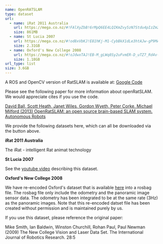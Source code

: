 ```yaml
---
name: OpenRATSLAM
type: dataset
url:
  - name: iRat 2011 Australia
    url: https://mega.co.nz/#!FAlXyZbB!6rMpQ6EE4LQIKmZvy5zN7Stdu4pIzZm2h3TnHkG2wms
    size: 861MB
  - name: St Lucia 2007
    url: https://mega.co.nz/#!od8xVbKJ!E81hKj-M1-CybBkX1dLe3htAJw-gP9MAQIEeZkPwuUY
    size: 2.31GB
  - name: Oxford's New College 2008
    url: https://mega.co.nz/#!oJdwxTAJ!EB-M_gLWq8Sy2uFvmER-D_uTZ7_Rd4v-5ZUhu1YGNCQ
    size: 1.18GB
url_type: list
size: 3.6GB
---
```


A ROS and OpenCV version of RatSLAM is available at: [Google Code](https://code.google.com/archive/p/ratslam/)

Please see the following paper for more information about openRatSLAM. We would appreciate cites if you use the code.

[David Ball, Scott Heath, Janet Wiles, Gordon Wyeth, Peter Corke, Michael Milford (2013) OpenRatSLAM: an open source brain-based SLAM system. Autonomous Robots](http://link.springer.com/article/10.1007%2Fs10514-012-9317-9)

We provide the following datasets here, which can all be downloaded via the button above.

**iRat 2011 Australia**

The iRat - intelligent Rat animat technology

**St Lucia 2007**

See the [youtube video](http://www.youtube.com/watch?v=-0XSUi69Yvs) describing this dataset.

**Oxford's New College 2008**

We have re-encoded Oxford's dataset that is available [here](http://www.robots.ox.ac.uk/NewCollegeData/) into a rosbag file. The rosbag file only include the odometry and the panoramic image sensor data. The odometry has been integrated to be at the same rate (3Hz) as the panoramic images. Note that this re-encoded datset file has been created without permission and is maintained purely by us.

If you use this dataset, please reference the original paper:

Mike Smith, Ian Baldwin, Winston Churchill, Rohan Paul, Paul Newman (2009) The New College Vision and Laser Data Set. The International Journal of Robotics Research. 28:5
